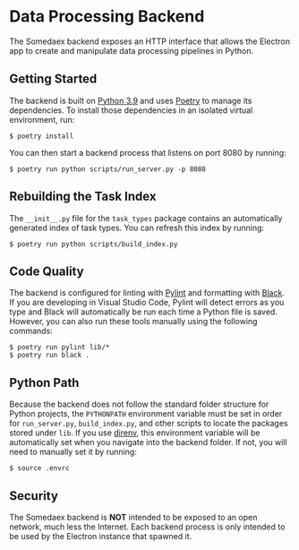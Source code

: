 # Data Processing Backend

The Somedaex backend exposes an HTTP interface that allows the Electron app to create and manipulate data processing pipelines in Python.


## Getting Started

The backend is built on [Python 3.9](https://docs.python.org/3/whatsnew/3.9.html) and uses [Poetry](https://python-poetry.org/) to manage its dependencies. To install those dependencies in an isolated virtual environment, run:

```
$ poetry install
```

You can then start a backend process that listens on port 8080 by running:

```
$ poetry run python scripts/run_server.py -p 8080
```


## Rebuilding the Task Index

The `__init__.py` file for the `task_types` package contains an automatically generated index of task types. You can refresh this index by running:

```
$ poetry run python scripts/build_index.py
```


## Code Quality

The backend is configured for linting with [Pylint](https://pylint.org/) and formatting with [Black](https://pypi.org/project/black/). If you are developing in Visual Studio Code, Pylint will detect errors as you type and Black will automatically be run each time a Python file is saved. However, you can also run these tools manually using the following commands:

```
$ poetry run pylint lib/*
$ poetry run black .
```


## Python Path

Because the backend does not follow the standard folder structure for Python projects, the `PYTHONPATH` environment variable must be set in order for `run_server.py`, `build_index.py`, and other scripts to locate the packages stored under `lib`. If you use [direnv](https://direnv.net/), this environment variable will be automatically set when you navigate into the backend folder. If not, you will need to manually set it by running:

```
$ source .envrc
```


## Security

The Somedaex backend is **NOT** intended to be exposed to an open network, much less the Internet. Each backend process is only intended to be used by the Electron instance that spawned it.
